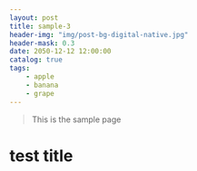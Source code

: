 ```yaml
---
layout: post
title: sample-3
header-img: "img/post-bg-digital-native.jpg"
header-mask: 0.3
date: 2050-12-12 12:00:00
catalog: true
tags:
    - apple
    - banana
    - grape
---
```


> This is the sample page

# test title
